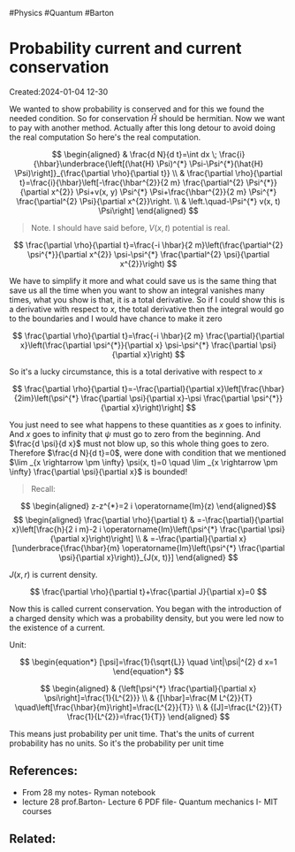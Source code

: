 #Physics #Quantum #Barton 
# Probability current and current conservation
Created:2024-01-04 12-30

We wanted to show probability is conserved and for this we found the needed condition. So for conservation $\hat{H}$ should be hermitian. Now we want to pay with another method. Actually after this long detour to avoid doing the real computation So here's the real computation.

$$
\begin{aligned}
& \frac{d N}{d t}=\int dx \; \frac{i}{\hbar}\underbrace{\left[(\hat{H} \Psi)^{*} \Psi-\Psi^{*}(\hat{H} \Psi)\right]}_{\frac{\partial \rho}{\partial t}} \\
& \frac{\partial \rho}{\partial t}=\frac{i}{\hbar}\left[-\frac{\hbar^{2}}{2 m} \frac{\partial^{2} \Psi^{*}}{\partial x^{2}} \Psi+v(x, y) \Psi^{*} \Psi+\frac{\hbar^{2}}{2 m} \Psi^{*} \frac{\partial^{2} \Psi}{\partial x^{2}}\right. \\
& \left.\quad-\Psi^{*} v(x, t) \Psi\right]
\end{aligned}
$$

> Note. I should have said before, $V(x, t)$ potential is real.

$$
\frac{\partial \rho}{\partial t}=\frac{-i \hbar}{2 m}\left(\frac{\partial^{2} \psi^{*}}{\partial x^{2}} \psi-\psi^{*} \frac{\partial^{2} \psi}{\partial x^{2}}\right)
$$

We have to simplify it more and what could save us is the same thing that save us all the time when you want to show an integral vanishes many times, what you show is that, it is a total derivative. So if I could show this is a derivative with respect to $x$, the total derivative then the integral would go to the boundaries and I would have chance to make it zero

$$
\frac{\partial \rho}{\partial t}=\frac{-i \hbar}{2 m} \frac{\partial}{\partial x}\left(\frac{\partial \psi^{*}}{\partial x} \psi-\psi^{*} \frac{\partial \psi}{\partial x}\right)
$$

So it's a lucky circumstance, this is a total derivative with respect to $x$

$$
\frac{\partial \rho}{\partial t}=-\frac{\partial}{\partial x}\left[\frac{\hbar}{2im}\left(\psi^{*} \frac{\partial \psi}{\partial x}-\psi \frac{\partial \psi^{*}}{\partial x}\right)\right]
$$

You just need to see what happens to these quantities as $x$ goes to infinity. And $x$ goes to infinity that $\psi$ must go to zero from the beginning. And $\frac{d \psi}{d x}$ must not blow up, so this whole thing goes to zero. Therefore $\frac{d N}{d t}=0$, were done with condition that we mentioned
$\lim _{x \rightarrow \pm \infty} \psi(x, t)=0 \quad \lim _{x \rightarrow \pm \infty} \frac{\partial \psi}{\partial x}$ is bounded!

> Recall:

$$
\begin{aligned}
z-z^{*}=2 i \operatorname{Im}(z)
\end{aligned}$$$$
\begin{aligned}
\frac{\partial \rho}{\partial t} & =-\frac{\partial}{\partial x}\left[\frac{h}{2 i m}-2 i \operatorname{Im}\left(\psi^{*} \frac{\partial \psi}{\partial x}\right)\right] \\
& =-\frac{\partial}{\partial x}[\underbrace{\frac{\hbar}{m} \operatorname{Im}\left(\psi^{*} \frac{\partial \psi}{\partial x}\right)}_{J(x, t)}]
\end{aligned}
$$

$J(x, r)$ is current density.

$$
\frac{\partial \rho}{\partial t}+\frac{\partial J}{\partial x}=0
$$

Now this is called current conservation. You began with the introduction of a charged density which was a probability density, but you were led now to the existence of a current.

Unit:

$$
\begin{equation*}
[\psi]=\frac{1}{\sqrt{L}} \quad \int|\psi|^{2} d x=1
\end{equation*}
$$

$$
\begin{aligned}
& {\left[\psi^{*} \frac{\partial}{\partial x} \psi\right]=\frac{1}{L^{2}}} \\
& {[\hbar]=\frac{M L^{2}}{T} \quad\left[\frac{\hbar}{m}\right]=\frac{L^{2}}{T}} \\
& {[J]=\frac{L^{2}}{T} \frac{1}{L^{2}}=\frac{1}{T}}
\end{aligned}
$$

This means just probability per unit time. That's the units of current probability has no units. So it's the probability per unit time






## References:
-  From 28 my notes- Ryman notebook
- lecture 28 prof.Barton- Lecture 6 PDF file- Quantum mechanics I- MIT courses
## Related:


